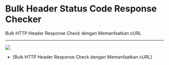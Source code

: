 # Bulk Header Status Code Response Checker
Bulk HTTP Header Response Check dengan Memanfaatkan cURL

---
![](https://1.bp.blogspot.com/-e4WoYDIN1Yc/W67JFMWA8fI/AAAAAAAAIoM/aT_XgEY_uwUH7bi5MJjgKoi8-BtwLR_qQCLcBGAs/s1600/bulk.PNG)

- [Bulk HTTP Header Response Check dengan Memanfaatkan cURL]

